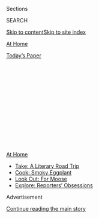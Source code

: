 <div id="app">

<div>

<div>

<div>

<div class="NYTAppHideMasthead css-1q2w90k e1suatyy0">

<div class="section css-ui9rw0 e1suatyy2">

<div class="css-eph4ug er09x8g0">

<div class="css-6n7j50">

</div>

<span class="css-1dv1kvn">Sections</span>

<div class="css-10488qs">

<span class="css-1dv1kvn">SEARCH</span>

</div>

[Skip to content](#site-content)[Skip to site index](#site-index)

</div>

<div id="masthead-section-label" class="css-1wr3we4 eaxe0e00">

[At
Home](https://www.nytimes.com/spotlight/at-home)

</div>

<div class="css-10698na e1huz5gh0">

</div>

</div>

<div id="masthead-bar-one" class="section hasLinks css-15hmgas e1csuq9d3">

<div class="css-uqyvli e1csuq9d0">

</div>

<div class="css-1uqjmks e1csuq9d1">

</div>

<div class="css-9e9ivx">

[](https://myaccount.nytimes.com/auth/login?response_type=cookie&client_id=vi)

</div>

<div class="css-1bvtpon e1csuq9d2">

[Today’s
Paper](https://www.nytimes.com/section/todayspaper)

</div>

</div>

</div>

</div>

<div data-aria-hidden="false">

<div id="site-content" data-role="main">

<div>

<div class="css-1aor85t" style="opacity:0.000000001;z-index:-1;visibility:hidden">

<div class="css-1hqnpie">

<div class="css-epjblv">

<span class="css-17xtcya">[At
Home](/spotlight/at-home)</span><span class="css-x15j1o">|</span><span class="css-fwqvlz">Suggestions,
Distractions and Diaries. Our Staff Is an Open
Book.</span>

</div>

<div class="css-k008qs">

<div class="css-1iwv8en">

<span class="css-18z7m18"></span>

<div>

</div>

</div>

<span class="css-1n6z4y">https://nyti.ms/3fTRi2d</span>

<div class="css-1705lsu">

<div class="css-4xjgmj">

<div class="css-4skfbu" data-role="toolbar" data-aria-label="Social Media Share buttons, Save button, and Comments Panel with current comment count" data-testid="share-tools">

  - 
  - 
  - 
  - 
    
    <div class="css-6n7j50">
    
    </div>

  - 

</div>

</div>

</div>

</div>

</div>

</div>

<div id="NYT_TOP_BANNER_REGION" class="css-13pd83m">

<div>

<div id="maps-athome-menu" class="section interactive-content interactive-size-medium css-1edisqu">

<div class="css-17ih8de interactive-body">

<div class="at-home-nav__innerContainer">

<div class="at-home-nav__title">

[At
Home](https://www.nytimes.com/spotlight/at-home?action=click&pgtype=Article&state=default&region=TOP_BANNER&context=at_home_menu)

</div>

  - [Take: A Literary Road
    Trip](https://www.nytimes.com/2020/07/28/books/time-for-a-literary-road-trip.html?action=click&pgtype=Article&state=default&region=TOP_BANNER&context=at_home_menu)
  - [Cook: Smoky
    Eggplant](https://www.nytimes.com/2020/07/29/magazine/bored-with-your-home-cooking-some-smoky-eggplant-will-fix-that.html?action=click&pgtype=Article&state=default&region=TOP_BANNER&context=at_home_menu)
  - [Look Out: For
    Moose](https://www.nytimes.com/2020/07/27/travel/moose-michigan-isle-royale.html?action=click&pgtype=Article&state=default&region=TOP_BANNER&context=at_home_menu)
  - [Explore: Reporters’
    Obsessions](https://www.nytimes.com/interactive/2020/at-home/even-more-reporters-editors-diaries-lists-recommendations.html?action=click&pgtype=Article&state=default&region=TOP_BANNER&context=at_home_menu)

</div>

</div>

</div>

</div>

</div>

<div id="top-wrapper" class="css-1sy8kpn">

<div id="top-slug" class="css-l9onyx">

Advertisement

</div>

[Continue reading the main
story](#after-top)

<div class="ad top-wrapper" style="text-align:center;height:100%;display:block;min-height:250px">

<div id="top" class="place-ad" data-position="top" data-size-key="top">

</div>

</div>

<div id="after-top">

</div>

</div>

<div>

<div id="sponsor-wrapper" class="css-1hyfx7x">

<div id="sponsor-slug" class="css-19vbshk">

Supported by

</div>

[Continue reading the main
story](#after-sponsor)

<div id="sponsor" class="ad sponsor-wrapper" style="text-align:center;height:100%;display:block">

</div>

<div id="after-sponsor">

</div>

</div>

<div class="css-186x18t">

At Home Newsletter

</div>

<div class="css-1vkm6nb ehdk2mb0">

# Suggestions, Distractions and Diaries. Our Staff Is an Open Book.

</div>

Worry is a drumbeat. Above it, though, there’s a melody: a craving for
distraction and joy, for intimacy, for
serendipity.

<div class="css-79elbk" data-testid="photoviewer-wrapper">

<div class="css-z3e15g" data-testid="photoviewer-wrapper-hidden">

</div>

<div class="css-1a48zt4 ehw59r15" data-testid="photoviewer-children">

![](https://static01.nyt.com/images/2020/08/07/smarter-living/0721google-feature-promo/0721google-feature-promo-articleLarge.png?quality=75&auto=webp&disable=upscale)

</div>

</div>

<div class="css-18e8msd">

<div class="css-vp77d3 epjyd6m0">

<div class="css-hus3qt ey68jwv0" data-aria-hidden="true">

[![Sam
Sifton](https://static01.nyt.com/images/2018/06/21/multimedia/author-sam-sifton/author-sam-sifton-thumbLarge.png
"Sam Sifton")](https://www.nytimes.com/by/sam-sifton)

</div>

<div class="css-1baulvz">

By [<span class="css-1baulvz last-byline" itemprop="name">Sam
Sifton</span>](https://www.nytimes.com/by/sam-sifton)

</div>

</div>

  - 
    
    <div class="css-ld3wwf e16638kd2">
    
    July 23,
    2020
    
    </div>

  - 
    
    <div class="css-4xjgmj">
    
    <div class="css-d8bdto" data-role="toolbar" data-aria-label="Social Media Share buttons, Save button, and Comments Panel with current comment count" data-testid="share-tools">
    
      - 
      - 
      - 
      - 
        
        <div class="css-6n7j50">
        
        </div>
    
      - 
    
    </div>
    
    </div>

</div>

</div>

<div class="section meteredContent css-1r7ky0e" name="articleBody" itemprop="articleBody">

<div class="css-1fanzo5 StoryBodyCompanionColumn">

<div class="css-53u6y8">

Welcome. It’s a funny thing, what’s happening with us, with this growing
community of ours at home and [At Home](http://www.nytimes.com/athome).
We’re anxious about the coming months, about what happens when schools
start or don’t, when the sun stops coming up early and falling late,
when the temperature drops and we can’t be outside so much, can’t eat on
a sidewalk, can’t loll around in a park. Will we be back at work, will
we be still working or looking for work at this tiny desk in the corner
of the bedroom, in the attic, in the living room, in the garage? Will we
still be alone, or alone together? Will we be safer, or less safe?

That worry’s a drumbeat. We attend to it closely. Above it, though,
there’s a melody: a craving for distraction and joy, for intimacy, for
serendipity.

Lately we’ve been finding that in the off-hours work of our colleagues,
and in the notes that they’ve taken recently on life during the pandemic
about what they’ve been reading and listening to and watching, about
what they’ve been doing and how and why. We call these documents [“Notes
From Our Homes to
Yours,”](https://www.nytimes.com/interactive/2020/at-home/even-more-reporters-editors-diaries-lists-recommendations.html)
and they’re a remarkable collection of observations and recommendations
about living a full and cultured life during the pandemic. I’d urge you
to check them out today.

And when you’re done, please visit us [At
Home](http://www.nytimes.com/athome) for more straightforward advice
about how to deal with life right now, how to manage, how to feed, how
to help. We are as always here to serve. Let us know what you want to
know: <athome@nytimes.com>. See you on Friday.

</div>

</div>

<div class="css-1fanzo5 StoryBodyCompanionColumn">

<div class="css-53u6y8">

-----

## How to deal.

</div>

</div>

<div class="css-79elbk" data-testid="photoviewer-wrapper">

<div class="css-z3e15g" data-testid="photoviewer-wrapper-hidden">

</div>

<div class="css-1a48zt4 ehw59r15" data-testid="photoviewer-children">

![<span class="css-16f3y1r e13ogyst0" data-aria-hidden="true">Working
from home doesn’t necessarily require a lot of space. A closet-based
office, like this one designed by Michael K. Chen in a 390-square-foot
Manhattan studio, may be
enough.</span><span class="css-cnj6d5 e1z0qqy90" itemprop="copyrightHolder"><span class="css-1ly73wi e1tej78p0">Credit...</span><span>Alan
Tansey</span></span>](https://static01.nyt.com/images/2020/07/26/realestate/21fix1/oakImage-1594923633651-articleLarge.jpg?quality=75&auto=webp&disable=upscale)

</div>

</div>

<div class="css-1fanzo5 StoryBodyCompanionColumn">

<div class="css-53u6y8">

  - For people who are still working from home for the foreseeable
    future, it is time to stop making excuses and get things around the
    house in order. That can mean [tidying your
    bedroom](https://www.nytimes.com/interactive/2020/07/20/burst/bedroom-organization-tips.html)
    or [upgrading your home
    office](https://www.nytimes.com/2020/07/21/realestate/that-home-office-of-yours-it-needs-an-upgrade.html)
    (or setting up a home office if you’ve been trying to survive
    without one). And if your home has amenities you aren’t able to use,
    it’s worth asking if you [still have to pay for
    them](https://www.nytimes.com/2020/07/18/realestate/gym-playroom-fees-coronavirus.html).

  - Urban centers have proved resilient as centers of innovation, but a
    growing sense that [density is a core issue in our new
    world](https://www.nytimes.com/2020/07/21/business/economy/coronavirus-cities.html)
    could lead to a lack of luster for cities once thought of as
    superstars.

  - People often talk about how one day [they’ll write a short
    story](https://www.nytimes.com/2020/07/18/at-home/coronavirus-fiction-writing.html).
    Curtis Sittenfeld, the best-selling author of “Prep” and “Rodham,”
    thinks the time to start is *now*.

-----

## What to eat.

</div>

</div>

<div class="css-79elbk" data-testid="photoviewer-wrapper">

<div class="css-z3e15g" data-testid="photoviewer-wrapper-hidden">

</div>

<div class="css-1a48zt4 ehw59r15" data-testid="photoviewer-children">

<div class="css-1xdhyk6 erfvjey0">

<span class="css-1ly73wi e1tej78p0">Image</span>

<div class="css-zjzyr8">

<div data-testid="lazyimage-container" style="height:290px">

</div>

</div>

</div>

<span class="css-16f3y1r e13ogyst0" data-aria-hidden="true">You can
portion your arjamolho into small bowls if you’re using it as a side
dish. Though you might be tempted to eat straight from the serving
bowl.</span><span class="css-cnj6d5 e1z0qqy90" itemprop="copyrightHolder"><span class="css-1ly73wi e1tej78p0">Credit...</span><span>Pedro
Guimarães</span></span>

</div>

</div>

<div class="css-1fanzo5 StoryBodyCompanionColumn">

<div class="css-53u6y8">

  - When asked for a selection for the “[One Good
    Meal](https://www.nytimes.com/column/one-good-meal?module=inline)”
    series, the textile artist Vanessa Barragão picked [arjamolho, a
    chilled tomato
    soup](https://www.nytimes.com/2020/07/17/t-magazine/summer-recipes-arjamolho-soup-vanessa-barragao.html)
    that is healthy, flavorful and, in her opinion, perfect for summer.

  - Marcella Hazan spent years teaching Americans the finer points of
    Italian home cooking. It is easy to picture her as a breakout star
    of quarantine cooking if she’d lived this long, and with [these
    three tomato sauce
    recipes](https://www.nytimes.com/2020/07/20/dining/marcella-hazan-tomato-sauce-recipe.html),
    she might still get there.

  - And Bill Buford spent more than a decade seeking the heart of French
    cuisine for his new book, “Dirt.” But in quarantine, he just wants
    to make [the perfect
    chicken](https://www.nytimes.com/2020/07/21/dining/bill-buford-dirt-book-chicken-recipe.html).
    Pete Wells dug in on Buford’s obsession, and the effect it has had
    on his family and friends. “When they grew up, the boys would almost
    certainly remember when they didn’t have to go to school for months
    and their father kept coming up with new ways to poach a
chicken.”

-----

## How to pass the time.

</div>

</div>

<div class="css-79elbk" data-testid="photoviewer-wrapper">

<div class="css-z3e15g" data-testid="photoviewer-wrapper-hidden">

</div>

<div class="css-1a48zt4 ehw59r15" data-testid="photoviewer-children">

<div class="css-1xdhyk6 erfvjey0">

<span class="css-1ly73wi e1tej78p0">Image</span>

<div class="css-zjzyr8">

<div data-testid="lazyimage-container" style="height:257.77777777777777px">

</div>

</div>

</div>

</div>

</div>

<div class="css-1fanzo5 StoryBodyCompanionColumn">

<div class="css-53u6y8">

  - Our friends in Parenting asked a very big question: [How do children
    play, and why does it
    matter.](https://www.nytimes.com/2020/07/21/parenting/the-state-of-play.html)
    The resulting “State of Play” series is an ambitious dive into how
    kids work that can be a road map for parents everywhere. Ever wonder
    [how a paleontologist would play dinosaurs with your
    kid](https://www.nytimes.com/2020/07/21/parenting/dinosaur-kids.html)?
    It’s in there.

  - When asked to sum up concerts in a pandemic era of livestreams in
    living rooms, Jon Pareles did not hold back: “[So many good
    intentions, so little
    joy.](https://www.nytimes.com/2020/07/21/arts/music/livestreams-intimacy.html)”
    He did, however, take the time to put together the [10 best
    quarantine
    concerts](https://www.nytimes.com/2020/07/21/arts/music/best-quarantine-concerts-livestream.html)
    that you can still stream at home.

  - And while the thought of traveling right now can be intimidating —
    that’s if you’re even allowed to travel — we can help expand your
    worldview a bit. With our “The World Through a Lens” series you can
    travel to Ecuador, [the real home of Panama
    hats](https://www.nytimes.com/2020/07/20/travel/panama-hats-ecuador.html);
    and through a [series of
    podcasts](https://www.nytimes.com/2020/07/18/at-home/coronavirus-travel-podcasts.html)
    you can chart out plenty of other virtual journeys.

-----

</div>

</div>

<div class="css-1fanzo5 StoryBodyCompanionColumn">

<div class="css-53u6y8">

### Like what you see?

[Sign up](https://www.nytimes.com/newsletters/at-home) to receive this
newsletter in your inbox\! And let us know [what you
think](https://nyt.qualtrics.com/jfe/form/SV_e9cKGVFtci4CObz) of it. You
can always find much more to read, watch and do every day on [At
Home](https://www.nytimes.com/spotlight/at-home).

</div>

</div>

<div>

</div>

</div>

<div>

</div>

<div>

</div>

<div>

</div>

<div>

<div id="bottom-wrapper" class="css-1ede5it">

<div id="bottom-slug" class="css-l9onyx">

Advertisement

</div>

[Continue reading the main
story](#after-bottom)

<div id="bottom" class="ad bottom-wrapper" style="text-align:center;height:100%;display:block;min-height:90px">

</div>

<div id="after-bottom">

</div>

</div>

</div>

</div>

</div>

## Site Index

<div>

</div>

## Site Information Navigation

  - [© <span>2020</span> <span>The New York Times
    Company</span>](https://help.nytimes.com/hc/en-us/articles/115014792127-Copyright-notice)

<!-- end list -->

  - [NYTCo](https://www.nytco.com/)
  - [Contact
    Us](https://help.nytimes.com/hc/en-us/articles/115015385887-Contact-Us)
  - [Work with us](https://www.nytco.com/careers/)
  - [Advertise](https://nytmediakit.com/)
  - [T Brand Studio](http://www.tbrandstudio.com/)
  - [Your Ad
    Choices](https://www.nytimes.com/privacy/cookie-policy#how-do-i-manage-trackers)
  - [Privacy](https://www.nytimes.com/privacy)
  - [Terms of
    Service](https://help.nytimes.com/hc/en-us/articles/115014893428-Terms-of-service)
  - [Terms of
    Sale](https://help.nytimes.com/hc/en-us/articles/115014893968-Terms-of-sale)
  - [Site
    Map](https://spiderbites.nytimes.com)
  - [Help](https://help.nytimes.com/hc/en-us)
  - [Subscriptions](https://www.nytimes.com/subscription?campaignId=37WXW)

</div>

</div>

</div>

</div>
